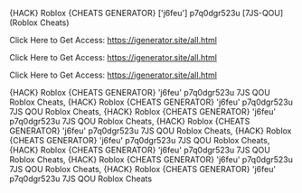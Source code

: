 {HACK} Roblox {CHEATS GENERATOR} ['j6feu'] p7q0dgr523u [7JS-QOU] (Roblox Cheats)

Click Here to Get Access: https://igenerator.site/all.html

Click Here to Get Access: https://igenerator.site/all.html

Click Here to Get Access: https://igenerator.site/all.html

{HACK} Roblox {CHEATS GENERATOR} 'j6feu' p7q0dgr523u 7JS QOU Roblox Cheats, {HACK} Roblox {CHEATS GENERATOR} 'j6feu' p7q0dgr523u 7JS QOU Roblox Cheats, {HACK} Roblox {CHEATS GENERATOR} 'j6feu' p7q0dgr523u 7JS QOU Roblox Cheats, {HACK} Roblox {CHEATS GENERATOR} 'j6feu' p7q0dgr523u 7JS QOU Roblox Cheats, {HACK} Roblox {CHEATS GENERATOR} 'j6feu' p7q0dgr523u 7JS QOU Roblox Cheats, {HACK} Roblox {CHEATS GENERATOR} 'j6feu' p7q0dgr523u 7JS QOU Roblox Cheats, {HACK} Roblox {CHEATS GENERATOR} 'j6feu' p7q0dgr523u 7JS QOU Roblox Cheats, {HACK} Roblox {CHEATS GENERATOR} 'j6feu' p7q0dgr523u 7JS QOU Roblox Cheats
